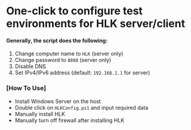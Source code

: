 # One-click to configure test environments for HLK server/client
#### Generally, the script does the following:
 1. Change computer name to `HLK` (server only)
 2. Change password to `8888` (server only)
 3. Disable DNS
 4. Set IPv4/IPv6 address (default: `192.168.1.1` for server)

### [How To Use]
+ Install Windows Server on the host
+ Double click on `HLKConfig.ps1` and input required data
+ Manually install HLK
+ Manually turn off firewall after installing HLK

